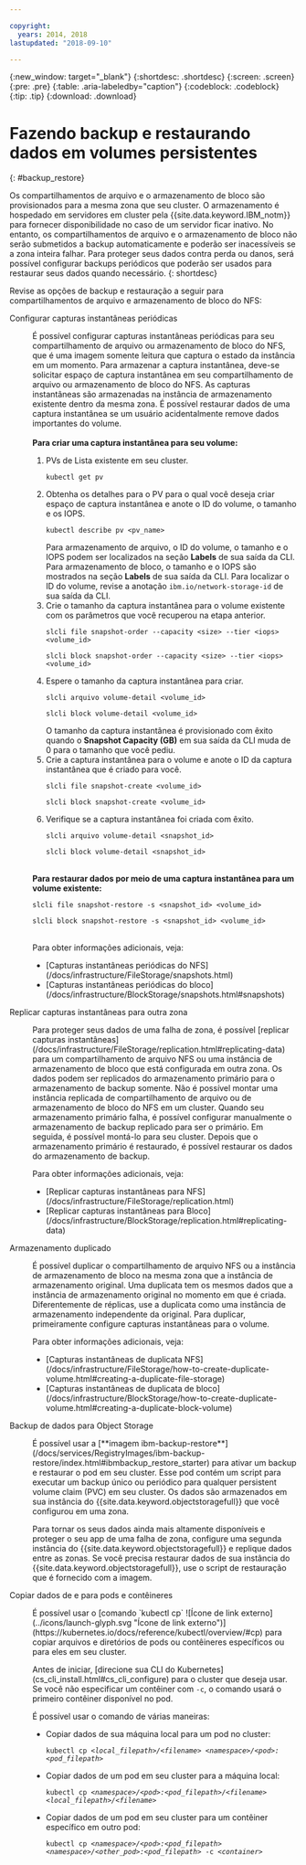 ```yaml
---

copyright:
  years: 2014, 2018
lastupdated: "2018-09-10"

---
```


{:new_window: target="_blank"}
{:shortdesc: .shortdesc}
{:screen: .screen}
{:pre: .pre}
{:table: .aria-labeledby="caption"}
{:codeblock: .codeblock}
{:tip: .tip}
{:download: .download}


# Fazendo backup e restaurando dados em volumes persistentes
{: #backup_restore}

Os compartilhamentos de arquivo e o armazenamento de bloco são provisionados para a mesma zona que seu cluster. O armazenamento é hospedado em servidores em cluster pela {{site.data.keyword.IBM_notm}} para fornecer disponibilidade no caso de um servidor ficar inativo. No entanto, os compartilhamentos de arquivo e o armazenamento de bloco não serão submetidos a backup automaticamente e poderão ser inacessíveis se a zona inteira falhar. Para proteger seus dados contra perda ou danos, será possível configurar backups periódicos que poderão ser usados para restaurar seus dados quando necessário.
{: shortdesc}

Revise as opções de backup e restauração a seguir para compartilhamentos de arquivo e armazenamento de bloco do NFS:

<dl>
  <dt>Configurar capturas instantâneas periódicas</dt>
  <dd><p>É possível configurar capturas instantâneas periódicas para seu compartilhamento de arquivo ou armazenamento de bloco do NFS, que é uma imagem somente leitura que captura o estado da instância em um momento. Para armazenar a captura instantânea, deve-se solicitar espaço de captura instantânea em seu compartilhamento de arquivo ou armazenamento de bloco do NFS. As capturas instantâneas são armazenadas na instância de armazenamento existente dentro da mesma zona. É possível restaurar dados de uma captura instantânea se um usuário acidentalmente remove dados importantes do volume. </br></br> <strong>Para criar uma captura instantânea para seu volume: </strong><ol><li>PVs de Lista existente em seu cluster. <pre class="pre"><code>kubectl get pv</code></pre></li><li>Obtenha os detalhes para o PV para o qual você deseja criar espaço de captura instantânea e anote o ID do volume, o tamanho e os IOPS. <pre class="pre"><code>kubectl describe pv &lt;pv_name&gt;</code></pre> Para armazenamento de arquivo, o ID do volume, o tamanho e o IOPS podem ser localizados na seção <strong>Labels</strong> de sua saída da CLI. Para armazenamento de bloco, o tamanho e o IOPS são mostrados na seção <strong>Labels</strong> de sua saída da CLI. Para localizar o ID do volume, revise a anotação <code>ibm.io/network-storage-id</code> de sua saída da CLI. </li><li>Crie o tamanho da captura instantânea para o volume existente com os parâmetros que você recuperou na etapa anterior. <pre class="pre"><code>slcli file snapshot-order --capacity &lt;size&gt; --tier &lt;iops&gt; &lt;volume_id&gt;</code></pre><pre class="pre"><code>slcli block snapshot-order --capacity &lt;size&gt; --tier &lt;iops&gt; &lt;volume_id&gt;</code></pre></li><li>Espere o tamanho da captura instantânea para criar. <pre class="pre"><code>slcli arquivo volume-detail &lt;volume_id&gt;</code></pre><pre class="pre"><code>slcli block volume-detail &lt;volume_id&gt;</code></pre>O tamanho da captura instantânea é provisionado com êxito quando o <strong>Snapshot Capacity (GB)</strong> em sua saída da CLI muda de 0 para o tamanho que você pediu. </li><li>Crie a captura instantânea para o volume e anote o ID da captura instantânea que é criado para você. <pre class="pre"><code>slcli file snapshot-create &lt;volume_id&gt;</code></pre><pre class="pre"><code>slcli block snapshot-create &lt;volume_id&gt;</code></pre></li><li>Verifique se a captura instantânea foi criada com êxito. <pre class="pre"><code>slcli arquivo volume-detail &lt;snapshot_id&gt;</code></pre><pre class="pre"><code>slcli block volume-detail &lt;snapshot_id&gt;</code></pre></li></ol></br><strong>Para restaurar dados por meio de uma captura instantânea para um volume existente: </strong><pre class="pre"><code>slcli file snapshot-restore -s &lt;snapshot_id&gt; &lt;volume_id&gt;</code></pre><pre class="pre"><code>slcli block snapshot-restore -s &lt;snapshot_id&gt; &lt;volume_id&gt;</code></pre></br>Para obter informações adicionais, veja:<ul><li>[Capturas instantâneas periódicas do NFS](/docs/infrastructure/FileStorage/snapshots.html)</li><li>[Capturas instantâneas periódicas do bloco](/docs/infrastructure/BlockStorage/snapshots.html#snapshots)</li></ul></p></dd>
  <dt>Replicar capturas instantâneas para outra zona</dt>
 <dd><p>Para proteger seus dados de uma falha de zona, é possível [replicar capturas instantâneas](/docs/infrastructure/FileStorage/replication.html#replicating-data) para um compartilhamento de arquivo NFS ou uma instância de armazenamento de bloco que está configurada em outra zona. Os dados podem ser replicados do armazenamento primário para o armazenamento de backup somente. Não é possível montar uma instância replicada de compartilhamento de arquivo ou de armazenamento de bloco do NFS em um cluster. Quando seu armazenamento primário falha, é possível configurar manualmente o armazenamento de backup replicado para ser o primário. Em seguida, é possível montá-lo para seu cluster. Depois que o armazenamento primário é restaurado, é possível restaurar os dados do armazenamento de backup.</p>
 <p>Para obter informações adicionais, veja:<ul><li>[Replicar capturas instantâneas para NFS](/docs/infrastructure/FileStorage/replication.html)</li><li>[Replicar capturas instantâneas para Bloco](/docs/infrastructure/BlockStorage/replication.html#replicating-data)</li></ul></p></dd>
 <dt>Armazenamento duplicado</dt>
 <dd><p>É possível duplicar o compartilhamento de arquivo NFS ou a instância de armazenamento de bloco na mesma zona que a instância de armazenamento original. Uma duplicata tem os mesmos dados que a instância de armazenamento original no momento em que é criada. Diferentemente de réplicas, use a duplicata como uma instância de armazenamento independente da original. Para duplicar, primeiramente configure capturas instantâneas para o volume.</p>
 <p>Para obter informações adicionais, veja:<ul><li>[Capturas instantâneas de duplicata NFS](/docs/infrastructure/FileStorage/how-to-create-duplicate-volume.html#creating-a-duplicate-file-storage)</li><li>[Capturas instantâneas de duplicata de bloco](/docs/infrastructure/BlockStorage/how-to-create-duplicate-volume.html#creating-a-duplicate-block-volume)</li></ul></p></dd>
  <dt>Backup de dados para Object Storage</dt>
  <dd><p>É possível usar a [**imagem ibm-backup-restore**](/docs/services/RegistryImages/ibm-backup-restore/index.html#ibmbackup_restore_starter) para ativar um backup e restaurar o pod em seu cluster. Esse pod contém um script para executar um backup único ou periódico para qualquer persistent volume claim (PVC) em seu cluster. Os dados são armazenados em sua instância do {{site.data.keyword.objectstoragefull}} que você configurou em uma zona.</p>
  <p>Para tornar os seus dados ainda mais altamente disponíveis e proteger o seu app de uma falha de zona, configure uma segunda instância do {{site.data.keyword.objectstoragefull}} e replique dados entre as zonas. Se você precisa restaurar dados de sua instância do {{site.data.keyword.objectstoragefull}}, use o script de restauração que é fornecido com a imagem.</p></dd>
<dt>Copiar dados de e para pods e contêineres</dt>
<dd><p>É possível usar o [comando `kubectl cp` ![Ícone de link externo](../icons/launch-glyph.svg "Ícone de link externo")](https://kubernetes.io/docs/reference/kubectl/overview/#cp) para copiar arquivos e diretórios de pods ou contêineres específicos ou para eles em seu cluster.</p>
<p>Antes de iniciar, [direcione sua CLI do Kubernetes](cs_cli_install.html#cs_cli_configure) para o cluster que deseja usar. Se você não especificar um contêiner com <code>-c</code>, o comando usará o primeiro contêiner disponível no pod.</p>
<p>É possível usar o comando de várias maneiras:</p>
<ul>
<li>Copiar dados de sua máquina local para um pod no cluster: <pre class="pre"><code>kubectl cp <var>&lt;local_filepath&gt;/&lt;filename&gt;</var> <var>&lt;namespace&gt;/&lt;pod&gt;:&lt;pod_filepath&gt;</var></code></pre></li>
<li>Copiar dados de um pod em seu cluster para a máquina local: <pre class="pre"><code>kubectl cp <var>&lt;namespace&gt;/&lt;pod&gt;:&lt;pod_filepath&gt;/&lt;filename&gt;</var> <var>&lt;local_filepath&gt;/&lt;filename&gt;</var></code></pre></li>
<li>Copiar dados de um pod em seu cluster para um contêiner específico em outro pod: <pre class="pre"><code>kubectl cp <var>&lt;namespace&gt;/&lt;pod&gt;:&lt;pod_filepath&gt;</var> <var>&lt;namespace&gt;/&lt;other_pod&gt;:&lt;pod_filepath&gt;</var> -c <var>&lt;container></var></code></pre></li>
</ul></dd>
  </dl>
